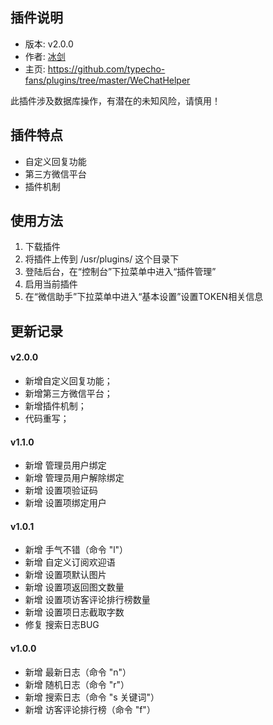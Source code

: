 ## 插件说明 ##

 - 版本: v2.0.0
 - 作者: [冰剑](https://github.com/binjoo)
 - 主页: <https://github.com/typecho-fans/plugins/tree/master/WeChatHelper>

此插件涉及数据库操作，有潜在的未知风险，请慎用！

## 插件特点 ##

 - 自定义回复功能
 - 第三方微信平台
 - 插件机制

## 使用方法 ##

 1. 下载插件
 2. 将插件上传到 /usr/plugins/ 这个目录下
 3. 登陆后台，在“控制台”下拉菜单中进入“插件管理”
 4. 启用当前插件
 5. 在“微信助手”下拉菜单中进入“基本设置”设置TOKEN相关信息

## 更新记录 ##

#### v2.0.0
 - 新增自定义回复功能；
 - 新增第三方微信平台；
 - 新增插件机制；
 - 代码重写；

#### v1.1.0
 - 新增 管理员用户绑定
 - 新增 管理员用户解除绑定
 - 新增 设置项验证码
 - 新增 设置项绑定用户

#### v1.0.1
 - 新增 手气不错（命令 "l"）
 - 新增 自定义订阅欢迎语
 - 新增 设置项默认图片
 - 新增 设置项返回图文数量
 - 新增 设置项访客评论排行榜数量
 - 新增 设置项日志截取字数
 - 修复 搜索日志BUG

#### v1.0.0
 - 新增 最新日志（命令 "n"）
 - 新增 随机日志（命令 "r"）
 - 新增 搜索日志（命令 "s 关键词"）
 - 新增 访客评论排行榜（命令 "f"）